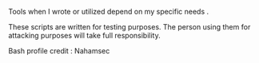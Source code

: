 Tools when I wrote or utilized depend on my specific needs . 


These scripts are written for testing purposes. The person using them for attacking purposes will take full responsibility.


Bash profile credit : Nahamsec 


